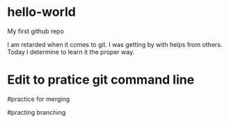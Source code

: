 # hello-world
My first github repo

I am retarded when it comes to git.  I was getting by with helps from others.
Today I determine to learn it the proper way.

# Edit to pratice git command line

#practice for merging

#practing branching
